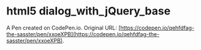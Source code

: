 # html5 dialog_with_jQuery_base

A Pen created on CodePen.io. Original URL: [https://codepen.io/qehfdfag-the-sasster/pen/xxoeXPB](https://codepen.io/qehfdfag-the-sasster/pen/xxoeXPB).

